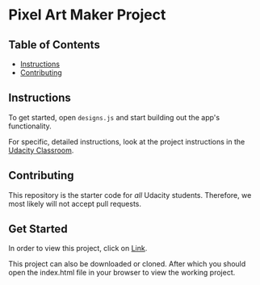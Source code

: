 # Pixel Art Maker Project

## Table of Contents

* [Instructions](#instructions)
* [Contributing](#contributing)

## Instructions

To get started, open `designs.js` and start building out the app's functionality.

For specific, detailed instructions, look at the project instructions in the [Udacity Classroom](https://classroom.udacity.com/me).

## Contributing

This repository is the starter code for _all_ Udacity students. Therefore, we most likely will not accept pull requests.

## Get Started

In order to view this project, click on [Link](https://drpompin.github.io/udacity-pixel-art-maker-project/).


This project can also be downloaded or cloned. After which you should open the index.html file in your browser to view the working project.